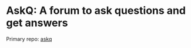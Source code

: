 # AskQ: A forum to ask questions and get answers

Primary repo: [askq](https://github.com/COP-290/AskQ)

